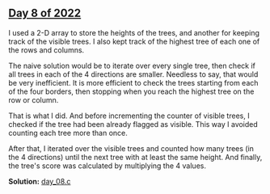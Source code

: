 ## [Day 8 of 2022](https://adventofcode.com/2022/day/8)

I used a 2-D array to store the heights of the trees, and another for keeping track of the visible trees. I also kept track of the highest tree of each one of the rows and columns.

The naive solution would be to iterate over every single tree, then check if all trees in each of the 4 directions are smaller. Needless to say, that would be very inefficient. It is more efficient to check the trees starting from each of the four borders, then stopping when you reach the highest tree on the row or column.

That is what I did. And before incrementing the counter of visible trees, I checked if the tree had been already flagged as visible. This way I avoided counting each tree more than once.

After that, I iterated over the visible trees and counted how many trees (in the 4 directions) until the next tree with at least the same height. And finally, the tree's score was calculated by multiplying the 4 values.

**Solution:** [day_08.c](./day_08.c)
